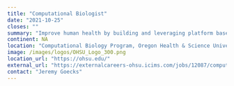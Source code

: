 ```yaml
---
title: "Computational Biologist"
date: "2021-10-25"
closes: ""
summary: "Improve human health by building and leveraging platform based tools and biological understanding in a team oriented environment using high-dimensional data."
continent: NA
location: "Computational Biology Program, Oregon Health & Science University, Portland, Oregon, United States"
image: /images/logos/OHSU_Logo_300.png
location_url: "https://ohsu.edu/"
external_url: "https://externalcareers-ohsu.icims.com/jobs/12087/computational-biologist/job"
contact: "Jeremy Goecks"
---
```

